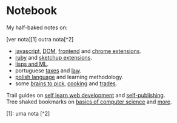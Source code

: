 # Notebook

My half-baked notes on:

[ver nota][1]
outra nota[^2]

- [javascript](on-native-methods-tricks-quirks.js), [DOM](on-js-dom-html-css.html), [frontend](on-js-frontend-frameworks.js) and [chrome extensions](on-extensions-chrome.js).
- [ruby](on-native-methods-tricks-quirks.rb) and [sketchup extensions](on-extensions-sketchup.md).
- [lisps and ML](on-lisps-and-ml.md).
- portuguese [taxes](on-portuguese-tax-system.md) and [law](on-portuguese-law.md).
- [polish language](on-polish-language.md) and learning methodology.
- some [brains to pick](on-brains-to-pick.md), [cooking](on-cooking.md) and [trades](on-trades.md).

Trail guides on [self learn web development](trail-guide-web-development.md) and [self-publishing](trail-guide-self-publishing.md).  
Tree shaked bookmarks on [basics of computer science](on-computer-science.md) and [more](on-bookmarks.md).

[1]: uma nota
[^2]